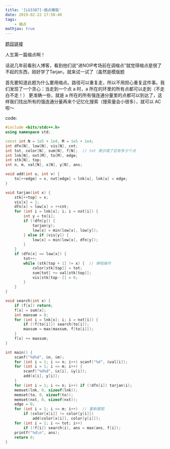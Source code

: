 ```yaml
---
title: '[LG3387]-缩点模版'
date: 2019-02-22 17:58:40
tags: 
    - 缩点
mathjax: true
---
```


[题目链接](https://www.luogu.org/problemnew/show/P3387)

人生第一篇缩点啊！

话说几年前看别人博客，看到他们说“进NOIP考场前在调缩点”就觉得缩点是很了不起的东西，刚好学了Tarjan，就来试一试了（虽然是模版题

首先要知道此题为什么要用缩点。路径可以重复走，所以不用担心重复这件事。我们发现了一个贪心：当走到一个点 a 时，a 所在的环里的所有点都可以走到（不走白不走！） 更准确一些，就是 a 所在的所有强连通分量里的点都可以到达了，这样我们找出所有的强连通分量再来个记忆化搜索（搜索量会小很多），就可以 AC 啦～

code:
``` c++
#include <bits/stdc++.h>
using namespace std;

const int N = 1e5 + 1e4, M = 1e5 + 1e4;
int dfn[N], low[N], vis[N], cnt;
int tot, color[N], sum[N], f[N];  // tot 表示缩了后有多少个点
int lnk[N], nxt[M], to[M], edge;
int stk[N], top;
int n, m, val[N], x[N], y[N], ans;

void add(int u, int v) {
    to[++edge] = v, nxt[edge] = lnk[u], lnk[u] = edge;
}

void tarjan(int x) {
    stk[++top] = x;
    vis[x] = 1;
    dfn[x] = low[x] = ++cnt;
    for (int i = lnk[x]; i; i = nxt[i]) {
        int y = to[i];
        if (!dfn[y]) {
            tarjan(y);
            low[x] = min(low[x], low[y]);
        } else if (vis[y]) {
            low[x] = min(low[x], dfn[y]);
        }
    }
    if (dfn[x] == low[x]) {
        tot++;
        while (stk[top + 1] != x) {  // 弹栈操作
            color[stk[top]] = tot;
            sum[tot] += val[stk[top]];
            vis[stk[top--]] = 0;
        }
    }
}

void search(int x) {
    if (f[x]) return;
    f[x] = sum[x];
    int maxsum = 0;
    for (int i = lnk[x]; i; i = nxt[i]) {
        if (!f[to[i]]) search(to[i]);
        maxsum = max(maxsum, f[to[i]]);
    }
    f[x] += maxsum;
}

int main() {
    scanf("%d%d", &n, &m);
    for (int i = 1; i <= n; i++) scanf("%d", &val[i]);
    for (int i = 1; i <= m; i++) {
        scanf("%d%d", &x[i], &y[i]);
        add(x[i], y[i]);
    }
    for (int i = 1; i <= n; i++) if (!dfn[i]) tarjan(i);
    memset(lnk, 0, sizeof(lnk));
    memset(to, 0, sizeof(to));
    memset(nxt, 0, sizeof(nxt));
    edge = 0;
    for (int i = 1; i <= m; i++)  // 重新建图
        if (color[x[i]] != color[y[i]])
            add(color[x[i]], color[y[i]]);
    for (int i = 1; i <= tot; i++)
        if (!f[i]) search(i), ans = max(ans, f[i]);
    printf("%d\n", ans);
    return 0;
}
```